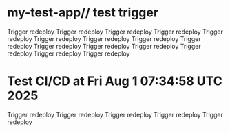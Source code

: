 # my-test-app// test trigger
Trigger redeploy
Trigger redeploy
Trigger redeploy
Trigger redeploy
Trigger redeploy
Trigger redeploy
Trigger redeploy
Trigger redeploy
Trigger redeploy
Trigger redeploy
Trigger redeploy
Trigger redeploy
Trigger redeploy
Trigger redeploy
Trigger redeploy
# Test CI/CD at Fri Aug  1 07:34:58 UTC 2025
Trigger redeploy
Trigger redeploy
Trigger redeploy
Trigger redeploy
Trigger redeploy

